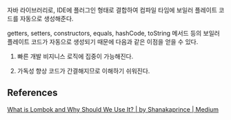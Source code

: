 자바 라이브러리로, IDE에 플러그인 형태로 결합하여 컴파일 타임에 보일러 플레이트 코드를 자동으로 생성해준다.

getters, setters, constructors, equals, hashCode, toString 메서드 등의 보일러 플레이트 코드가 자동으로 생성되기 때문에 다음과 같은 이점을 얻을 수 있다.

1. 빠른 개발
   비지니스 로직에 집중이 가능해진다.

2. 가독성 향상
   코드가 간결해지므로 이해하기 쉬워진다.

## References

[What is Lombok and Why Should We Use It? | by Shanakaprince | Medium](https://medium.com/@shanakaprince/what-is-lombok-and-why-should-we-use-it-4b1357248d62)
